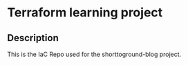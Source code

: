 # Terraform learning project

## Description
This is the IaC Repo used for the shorttoground-blog project.